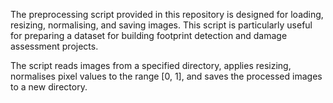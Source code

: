 The preprocessing script provided in this repository is designed for loading, resizing, normalising, and saving images. 
This script is particularly useful for preparing a dataset for building footprint detection and damage assessment 
projects. 

The script reads images from a specified directory, applies resizing, normalises pixel values to the range [0, 1], 
and saves the processed images to a new directory.